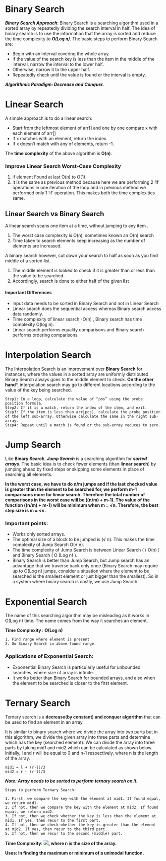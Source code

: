 # Binary Search
***Binary Search Approach***: Binary Search is a searching algorithm used in a sorted array by repeatedly dividing the search interval in half. The idea of binary search is to use the information that the array is sorted and reduce the time complexity to ***O(Log n)***. The basic steps to perform Binary Search are:

* Begin with an interval covering the whole array.
* If the value of the search key is less than the item in the middle of the interval, narrow the interval to the lower half. 
* Otherwise, narrow it to the upper half. 
* Repeatedly check until the value is found or the interval is empty.

***Algorithmic Paradigm: Decrease and Conquer.***
# Linear Search
A simple approach is to do a linear search:

* Start from the leftmost element of arr[] and one by one compare x with each element of arr[]
* If x matches with an element, return the index.
* If x doesn’t match with any of elements, return -1.

The **time complexity** of the above algorithm is **O(n)**. 

### Improve Linear Search Worst-Case Complexity
1. if element Found at last  O(n) to O(1)
2. It is the same as previous method because here we are performing 2 ‘if’ operations in one iteration of the loop and in previous method we performed only 1 ‘if’ operation. This makes both the time complexities same.

## Linear Search vs Binary Search
A linear search scans one item at a time, without jumping to any item .

1. The worst case complexity is  O(n), sometimes known an O(n) search
2. Time taken to search elements keep increasing as the number of elements are increased.

A binary search however, cut down your search to half as soon as you find middle of a sorted list.

1. The middle element is looked to check if it is greater than or less than the value to be searched.
2. Accordingly, search is done to either half of the given list

#### Important Differences

* Input data needs to be sorted in Binary Search and not in Linear Search
* Linear search does the sequential access whereas Binary search access data randomly.
* Time complexity of linear search -O(n) , Binary search has time complexity O(log n).
* Linear search performs equality comparisons and Binary search performs ordering comparisons

# Interpolation Search
The Interpolation Search is an improvement over **Binary Search** for instances, where the values in a sorted array are uniformly distributed. Binary Search always goes to the middle element to check. **On the other hand***, interpolation search may go to different locations according to the value of the key being searched.

```
Step1: In a loop, calculate the value of “pos” using the probe position formula. 
Step2: If it is a match, return the index of the item, and exit. 
Step3: If the item is less than arr[pos], calculate the probe position of the left sub-array. Otherwise calculate the same in the right sub-array. 
Step4: Repeat until a match is found or the sub-array reduces to zero.
```

# Jump Search
Like **Binary Search**, ***Jump Search*** is a searching algorithm for ***sorted arrays***. The basic idea is to check fewer elements (than **linear search**) by jumping ahead by fixed steps or skipping some elements in place of searching all elements.

**In the worst case, we have to do n/m jumps and if the last checked value is greater than the element to be searched for, we perform m-1 comparisons more for linear search. Therefore the total number of comparisons in the worst case will be ((n/m) + m-1). The value of the function ((n/m) + m-1) will be minimum when m = √n. Therefore, the best step size is m = √n.**

### Important points: 
* Works only sorted arrays.
* The optimal size of a block to be jumped is (√ n). This makes the time complexity of Jump Search O(√ n).
* The time complexity of Jump Search is between Linear Search ( ( O(n) ) and Binary Search ( O (Log n) ).
* Binary Search is better than Jump Search, but Jump search has an advantage that we traverse back only once (Binary Search may require up to O(Log n) jumps, consider a situation where the element to be searched is the smallest element or just bigger than the smallest). So in a system where binary search is costly, we use Jump Search.

# Exponential Search
The name of this searching algorithm may be misleading as it works in O(Log n) time. The name comes from the way it searches an element.

**Time Complexity : O(Log n)** 

```
1. Find range where element is present
2. Do Binary Search in above found range.
```

### Applications of Exponential Search: 

* Exponential Binary Search is particularly useful for unbounded searches, where size of array is infinite.
* It works better than Binary Search for bounded arrays, and also when the element to be searched is closer to the first element.

# Ternary Search
Ternary search is a **decrease(by constant) and conquer algorithm** that can be used to find an element in an array. 

It is similar to binary search where we divide the array into two parts but in this algorithm, we divide the given array into three parts and determine which has the key (searched element). We can divide the array into three parts by taking mid1 and mid2 which can be calculated as shown below. Initially, l and r will be equal to 0 and n-1 respectively, where n is the length of the array. 

```
mid1 = l + (r-l)/3 
mid2 = r – (r-l)/3 
```

***Note: Array needs to be sorted to perform ternary search on it.***

```
Steps to perform Ternary Search: 

1. First, we compare the key with the element at mid1. If found equal, we return mid1.
2. If not, then we compare the key with the element at mid2. If found equal, we return mid2.
3. If not, then we check whether the key is less than the element at mid1. If yes, then recur to the first part.
4. If not, then we check whether the key is greater than the element at mid2. If yes, then recur to the third part.
5. If not, then we recur to the second (middle) part.
```

**Time Complexity: <img src="https://render.githubusercontent.com/render/math?math=O(log_3n)">, where n is the size of the array.**

**Uses: In finding the maximum or minimum of a unimodal function.**